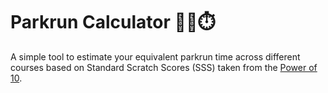 # Parkrun Calculator 🏃‍♂️⏱️

A simple tool to estimate your equivalent parkrun time across different courses based on Standard Scratch Scores (SSS) taken from the [Power of 10](https://www.thepowerof10.info/content/itemdisplay.aspx?itemid=1706&fbclid=IwZXh0bgNhZW0CMTEAAR1DTxlv8IqLWSUUpOqyFp5TxrN6Bayz34n-_6l0wlimM1L3QDT1IiQWIsM_aem_ifMVSO5gNDe5l7AMY1wlcg).

